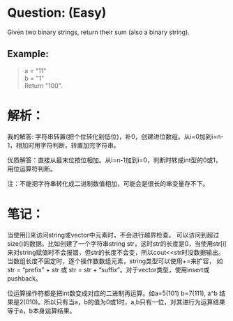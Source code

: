 # Question: (Easy)

Given two binary strings, return their sum (also a binary string).

## Example:

>a = "11" <br>
>b = "1" <br>
>Return "100".

# 解析：

我的解答: 字符串转置(把个位转化到低位)，补0，创建进位数组。从i=0加到i=n-1，相加时用字符判断，转置加完字符串。

优质解答：直接从最末位按位相加。从i=n-1加到i=0，判断时转成int型的0或1，用位运算符判断。

注：不能把字符串转化成二进制数值相加，可能会是很长的串变量存不下。

# 笔记：

当使用[]来访问string或vector中元素时，不会进行越界检查。 可以访问到超过size()的数据。比如创建了一个字符串string str，这时str的长度是0，当使用str[i]来对string赋值时不会报错，但str的长度不会变，所以cout<<str时没数据输出。当数组长度不固定时，逐个操作数数组元素，string类型可以使用+=来扩容， 如 str = “prefix” + str 或 str = str + “suffix”。对于vector类型，使用insert或pushback。

位运算操作符都是把int数变成对应的二进制再运算。如a=5(101) b=7(111), a^b 结果是2(010)。所以只有当a，b的值为0或1时，a,b只有一位，对其进行为运算结果等于a，b本身运算结果。